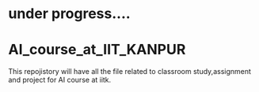 # under progress....

# AI_course_at_IIT_KANPUR
This repojistory will have all the file related to classroom study,assignment and project for AI course at iitk.
